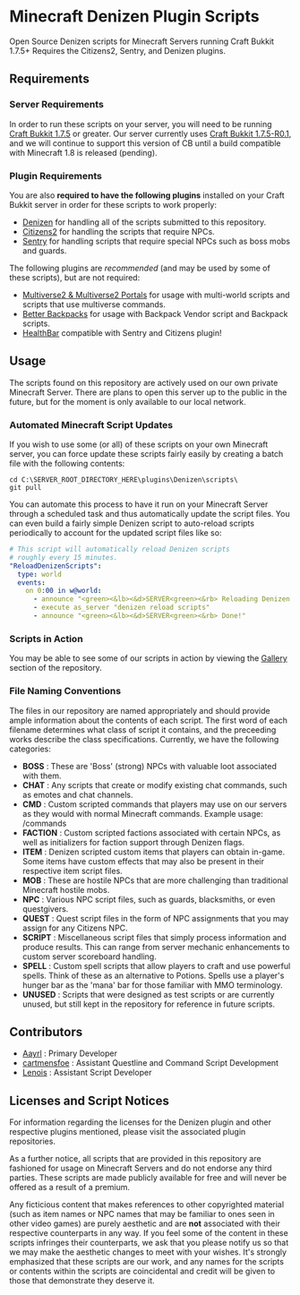 Minecraft Denizen Plugin Scripts
===========

Open Source Denizen scripts for Minecraft Servers running Craft Bukkit 1.7.5+ 
Requires the Citizens2, Sentry, and Denizen plugins.

## Requirements

### Server Requirements 

In order to run these scripts on your server, you will need to be running [Craft Bukkit 1.7.5](https://dl.bukkit.org/downloads/craftbukkit/) or greater. Our server currently uses [Craft Bukkit 1.7.5-R0.1](https://dl.bukkit.org/downloads/craftbukkit/view/02566_1.7.5-R0.1/), and we will continue to support this version of CB until a build compatible with Minecraft 1.8 is released (pending).

### Plugin Requirements

You are also **required to have the following plugins** installed on your Craft Bukkit server in order for these scripts to work properly:
- [Denizen](http://dev.bukkit.org/bukkit-plugins/denizen/) for handling all of the scripts submitted to this repository.
- [Citizens2](http://dev.bukkit.org/bukkit-plugins/citizens/) for handling the scripts that require NPCs.
- [Sentry](http://dev.bukkit.org/bukkit-plugins/sentry-citizens2/) for handling scripts that require special NPCs such as boss mobs and guards.

The following plugins are *recommended* (and may be used by some of these scripts), but are not required:
- [Multiverse2 & Multiverse2 Portals](http://dev.bukkit.org/bukkit-plugins/multiverse-core/) for usage with multi-world scripts and scripts that use multiverse commands.
- [Better Backpacks](http://dev.bukkit.org/bukkit-plugins/better-backpacks/) for usage with Backpack Vendor script and Backpack scripts.
- [HealthBar](http://dev.bukkit.org/bukkit-plugins/health-bar/) compatible with Sentry and Citizens plugin!

## Usage

The scripts found on this repository are actively used on our own private Minecraft Server. There are plans to open this server up to the public in the future, but for the moment is only available to our local network.

### Automated Minecraft Script Updates

If you wish to use some (or all) of these scripts on your own Minecraft server, you can force update these scripts fairly easily by creating a batch file with the following contents:
```Batchfile
cd C:\SERVER_ROOT_DIRECTORY_HERE\plugins\Denizen\scripts\
git pull
```
You can automate this process to have it run on your Minecraft Server through a scheduled task and thus automatically update the script files. You can even build a fairly simple Denizen script to auto-reload scripts periodically to account for the updated script files like so:
```YAML
# This script will automatically reload Denizen scripts 
# roughly every 15 minutes.
"ReloadDenizenScripts":
  type: world
  events:
    on 0:00 in w@world:
      - announce "<green><&lb><&d>SERVER<green><&rb> Reloading Denizen Scripts..."
      - execute as_server "denizen reload scripts"
      - announce "<green><&lb><&d>SERVER<green><&rb> Done!"
```

### Scripts in Action

You may be able to see some of our scripts in action by viewing the [Gallery](https://github.com/Aayrl/mc_denizens/tree/master/Photos) section of the repository.

### File Naming Conventions

The files in our repository are named appropriately and should provide ample information about the contents of each script. The first word of each filename determines what class of script it contains, and the preceeding works describe the class specifications. Currently, we have the following categories:
- **BOSS** : These are 'Boss' (strong) NPCs with valuable loot associated with them.
- **CHAT** : Any scripts that create or modify existing chat commands, such as emotes and chat channels.
- **CMD** : Custom scripted commands that players may use on our servers as they would with normal Minecraft commands. Example usage: /commands
- **FACTION** : Custom scripted factions associated with certain NPCs, as well as initializers for faction support through Denizen flags.
- **ITEM** : Denizen scripted custom items that players can obtain in-game. Some items have custom effects that may also be present in their respective item script files.
- **MOB** : These are hostile NPCs that are more challenging than traditional Minecraft hostile mobs.
- **NPC** : Various NPC script files, such as guards, blacksmiths, or even questgivers. 
- **QUEST** : Quest script files in the form of NPC assignments that you may assign for any Citizens NPC.
- **SCRIPT** : Miscellaneous script files that simply process information and produce results. This can range from server mechanic enhancements to custom server scoreboard handling.
- **SPELL** : Custom spell scripts that allow players to craft and use powerful spells. Think of these as an alternative to Potions. Spells use a player's hunger bar as the 'mana' bar for those familiar with MMO terminology.
- **UNUSED** : Scripts that were designed as test scripts or are currently unused, but still kept in the repository for reference in future scripts.

## Contributors

- [Aayrl](https://github.com/Aayrl) : Primary Developer
- [cartmensfoe](https://github.com/cartmensfoe) : Assistant Questline and Command Script Development
- [Lenois](https://github.com/Lenois) : Assistant Script Developer

## Licenses and Script Notices

For information regarding the licenses for the Denizen plugin and other respective plugins mentioned, please visit the associated plugin repositories.

As a further notice, all scripts that are provided in this repository are fashioned for usage on Minecraft Servers and do not endorse any third parties. These scripts are made publicly available for free and will never be offered as a result of a premium.

Any ficticious content that makes references to other copyrighted material (such as item names or NPC names that may be familiar to ones seen in other video games) are purely aesthetic and are **not** associated with their respective counterparts in any way. If you feel some of the content in these scripts infringes their counterparts, we ask that you please notify us so that we may make the aesthetic changes to meet with your wishes. It's strongly emphasized that these scripts are our work, and any names for the scripts or contents within the scripts are coincidental and credit will be given to those that demonstrate they deserve it.